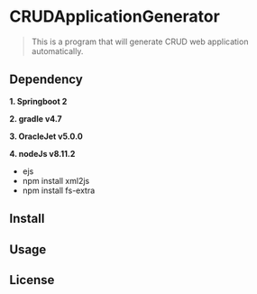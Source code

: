 # CRUDApplicationGenerator
> This is a program that will generate CRUD web application automatically.


## Dependency
**1. Springboot 2**

**2. gradle v4.7**

**3. OracleJet v5.0.0**

**4. nodeJs v8.11.2**
- ejs
- npm install xml2js
- npm install fs-extra

## Install

## Usage

## License
